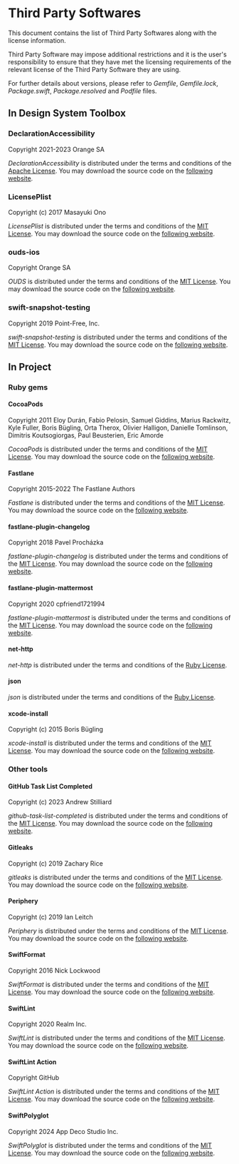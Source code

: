 # Third Party Softwares

This document contains the list of Third Party Softwares along with the license information.

Third Party Software may impose additional restrictions and it is the user's responsibility to ensure that they have met the licensing
requirements of the relevant license of the Third Party Software they are using.

For further details about versions, please refer to *Gemfile*, *Gemfile.lock*, *Package.swift*, *Package.resolved* and *Podfile* files.

## In Design System Toolbox
<!-- Inside application and for tests -->

### DeclarationAccessibility

Copyright 2021-2023 Orange SA

*DeclarationAccessibility* is distributed under the terms and conditions of the [Apache License](https://opensource.org/license/apache-2-0).
You may download the source code on the [following website](https://github.com/Orange-OpenSource/accessibility-statement-lib-ios).

### LicensePlist

Copyright (c) 2017 Masayuki Ono

*LicensePlist* is distributed under the terms and conditions of the [MIT License](http://opensource.org/licenses/MIT).
You may download the source code on the [following website](https://github.com/mono0926/LicensePlist).

### ouds-ios

Copyright Orange SA

*OUDS* is distributed under the terms and conditions of the [MIT License](http://opensource.org/licenses/MIT).
You may download the source code on the [following website](https://github.com/Orange-OpenSource/ouds-ios).

### swift-snapshot-testing

Copyright 2019 Point-Free, Inc.

*swift-snapshot-testing* is distributed under the terms and conditions of the [MIT License](http://opensource.org/licenses/MIT).
You may download the source code on the [following website](https://github.com/pointfreeco/swift-snapshot-testing).

## In Project

### Ruby gems
<!-- Fastlane and CocoaPods dependencies for CI/CD -->

#### CocoaPods

Copyright 2011 Eloy Durán, Fabio Pelosin, Samuel Giddins, Marius Rackwitz, Kyle Fuller, Boris Bügling, Orta Therox, Olivier Halligon, Danielle Tomlinson, Dimitris Koutsogiorgas, Paul Beusterien, Eric Amorde

*CocoaPods* is distributed under the terms and conditions of the [MIT License](http://opensource.org/licenses/MIT).
You may download the source code on the [following website](https://github.com/CocoaPods/CocoaPods).
                   
#### Fastlane

Copyright 2015-2022 The Fastlane Authors

*Fastlane* is distributed under the terms and conditions of the [MIT License](http://opensource.org/licenses/MIT).
You may download the source code on the [following website](https://github.com/fastlane/fastlane).

#### fastlane-plugin-changelog

Copyright 2018 Pavel Procházka

*fastlane-plugin-changelog* is distributed under the terms and conditions of the [MIT License](http://opensource.org/licenses/MIT).
You may download the source code on the [following website](https://github.com/pajapro/fastlane-plugin-changelog).

#### fastlane-plugin-mattermost

Copyright 2020 cpfriend1721994

*fastlane-plugin-mattermost* is distributed under the terms and conditions of the [MIT License](http://opensource.org/licenses/MIT).
You may download the source code on the [following website](https://github.com/cpfriend1721994/fastlane-plugin-mattermost).

#### net-http

*net-http* is distributed under the terms and conditions of the [Ruby License](https://github.com/flori/json/blob/master/LICENSE).

#### json

*json* is distributed under the terms and conditions of the [Ruby License](https://github.com/flori/json/blob/master/LICENSE).

#### xcode-install

Copyright (c) 2015 Boris Bügling

*xcode-install* is distributed under the terms and conditions of the [MIT License](http://opensource.org/licenses/MIT).
You may download the source code on the [following website](https://github.com/xcpretty/xcode-install).

### Other tools

#### GitHub Task List Completed
<!-- GitHub PR tool -->

Copyright (c) 2023 Andrew Stilliard

*github-task-list-completed* is distributed under the terms and conditions of the [MIT License](http://opensource.org/licenses/MIT).
You may download the source code on the [following website](https://github.com/stilliard/github-task-list-completed).

#### Gitleaks
<!-- GitHub Action workflow -->

Copyright (c) 2019 Zachary Rice

*gitleaks* is distributed under the terms and conditions of the [MIT License](http://opensource.org/licenses/MIT).
You may download the source code on the [following website](https://github.com/gitleaks/gitleaks).

#### Periphery
<!-- Xcode target -->

Copyright (c) 2019 Ian Leitch

*Periphery* is distributed under the terms and conditions of the [MIT License](http://opensource.org/licenses/MIT).
You may download the source code on the [following website](https://github.com/peripheryapp/periphery).

#### SwiftFormat
<!-- Xcode build phase -->

Copyright 2016 Nick Lockwood

*SwiftFormat* is distributed under the terms and conditions of the [MIT License](http://opensource.org/licenses/MIT).
You may download the source code on the [following website](https://github.com/nicklockwood/SwiftFormat).

#### SwiftLint
<!-- Xcode build phase -->

Copyright 2020 Realm Inc.

*SwiftLint* is distributed under the terms and conditions of the [MIT License](http://opensource.org/licenses/MIT).
You may download the source code on the [following website](https://github.com/realm/SwiftLint).

#### SwiftLint Action
<!-- GitHub Action workflow -->

Copyright GitHub

*SwiftLint Action* is distributed under the terms and conditions of the [MIT License](http://opensource.org/licenses/MIT).
You may download the source code on the [following website](https://github.com/cirruslabs/swiftlint-action).

#### SwiftPolyglot
<!-- GitHub Action workflow -->

Copyright 2024 App Deco Studio Inc.

*SwiftPolyglot* is distributed under the terms and conditions of the [MIT License](http://opensource.org/licenses/MIT).
You may download the source code on the [following website](https://github.com/appdecostudio/SwiftPolyglot).
